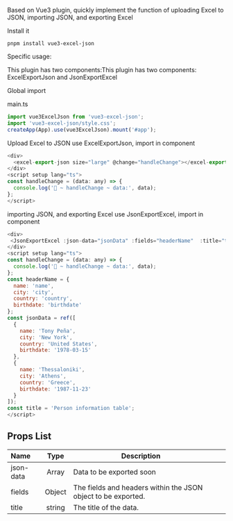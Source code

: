 Based on Vue3 plugin, quickly implement the function of uploading Excel to JSON, importing JSON, and exporting Excel

Install it

```
pnpm install vue3-excel-json
```

Specific usage:

This plugin has two components:This plugin has two components: ExcelExportJson and JsonExportExcel

Global import

main.ts

```javascript
import vue3ExcelJson from 'vue3-excel-json';
import 'vue3-excel-json/style.css';
createApp(App).use(vue3ExcelJson).mount('#app');
```

Upload Excel to JSON use ExcelExportJson, import in component

```javascript
<div>
  <excel-export-json size="large" @change="handleChange"></excel-export-json>
</div>
<script setup lang="ts">
const handleChange = (data: any) => {
  console.log('🚀 ~ handleChange ~ data:', data);
};
</script>
```

importing JSON, and exporting Excel use JsonExportExcel, import in component

```javascript
<div>
 <JsonExportExcel :json-data="jsonData" :fields="headerName"  :title="title"></JsonExportExcel>
</div>
<script setup lang="ts">
const handleChange = (data: any) => {
  console.log('🚀 ~ handleChange ~ data:', data);
};
const headerName = {
  name: 'name',
  city: 'city',
  country: 'country',
  birthdate: 'birthdate'
};
const jsonData = ref([
  {
    name: 'Tony Peña',
    city: 'New York',
    country: 'United States',
    birthdate: '1978-03-15'
  },
  {
    name: 'Thessaloniki',
    city: 'Athens',
    country: 'Greece',
    birthdate: '1987-11-23'
  }
]);
const title = 'Person information table';
</script>
```

## Props List

| Name      |  Type  | Description                                                   |     |     |
| :-------- | :----: | ------------------------------------------------------------- | :-: | :-: |
| json-data | Array  | Data to be exported soon                                      |
| fields    | Object | The fields and headers within the JSON object to be exported. |
| title     | string | The title of the data.                                        |

